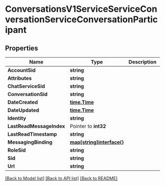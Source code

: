 # ConversationsV1ServiceServiceConversationServiceConversationParticipant

## Properties

Name | Type | Description | Notes
------------ | ------------- | ------------- | -------------
**AccountSid** | **string** |  | [optional] 
**Attributes** | **string** |  | [optional] 
**ChatServiceSid** | **string** |  | [optional] 
**ConversationSid** | **string** |  | [optional] 
**DateCreated** | [**time.Time**](time.Time.md) |  | [optional] 
**DateUpdated** | [**time.Time**](time.Time.md) |  | [optional] 
**Identity** | **string** |  | [optional] 
**LastReadMessageIndex** | Pointer to **int32** |  | [optional] 
**LastReadTimestamp** | **string** |  | [optional] 
**MessagingBinding** | [**map[string]interface{}**](.md) |  | [optional] 
**RoleSid** | **string** |  | [optional] 
**Sid** | **string** |  | [optional] 
**Url** | **string** |  | [optional] 

[[Back to Model list]](../README.md#documentation-for-models) [[Back to API list]](../README.md#documentation-for-api-endpoints) [[Back to README]](../README.md)


